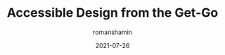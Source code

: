 ---
author: romanshamin
date: 2021-07-26
layout: post.njk
publisher: evilmartians
tags:
  - accessibility
  - meta
target_url: https://evilmartians.com/chronicles/accessible-design-from-the-get-go
title: Accessible Design from the Get-Go
---